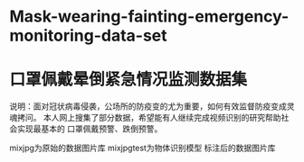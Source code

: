 # Mask-wearing-fainting-emergency-monitoring-data-set
# 口罩佩戴晕倒紧急情况监测数据集
说明：面对冠状病毒侵袭，公场所的防疫变的尤为重要，如何有效监督防疫变成灵魂拷问。
本人网上搜集了部分数据，希望能有人继续完成视频识别的研究帮助社会实现最基本的
口罩佩戴预警、跌倒预警。

mixjpg为原始的数据图片库
mixjpgtest为物体识别模型 标注后的数据图片库


